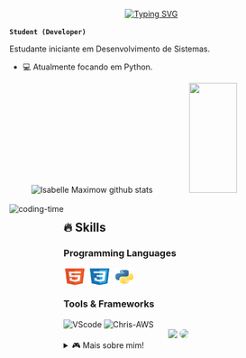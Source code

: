 <div align="center">  

<a href="https://git.io/typing-svg"><img src="https://readme-typing-svg.demolab.com?font=Fira+Code&weight=500&size=21&duration=4999&pause=1000&color=57369F&background=3FFFF600&center=true&random=true&width=435&lines=Ol%C3%A1%2C+me+chamo+Isabelle+%F0%9F%91%BE" alt="Typing SVG" /></a>
</div>

**`Student (Developer)`**
<p>
   Estudante iniciante em Desenvolvimento de Sistemas.

  -  💻 Atualmente focando em Python. 
</p>

</p>
<div align="center">  
  <img width="49%" height="195px" src="https://github-readme-stats.vercel.app/api?username=Isabelle-maximow&show_icons=true&count_private=true&hide_border=true&title_color=5d5fe8&icon_color=5d5fe8&text_color=c9d1d9&bg_color=0d1117" alt="Isabelle Maximow github stats" /> 
  <img width="41%" height="195px" src="https://github-readme-stats.vercel.app/api/top-langs/?username=Isabelle-maximow&layout=compact&hide_border=true&title_color=5d5fe8&text_color=5d5fe8&bg_color=0d1117" />
</div>

<div align="center"> 
 <div style="display: inline_block"><br>
    <img align="left" height="250" alt="coding-time" src="devGif.gif">

 </div>

<div align="left"> 
   
   ## 🔥 Skills
   <!-- Skills: Programming Languages -->
     
   <div style="flex-basis: 48%;">
       <h3>Programming Languages</h3>
       <img align="center" alt="HTML" height="30" width="40" src="https://raw.githubusercontent.com/devicons/devicon/master/icons/html5/html5-original.svg">
       <img align="center" alt="CSS" height="30" width="40" src="https://raw.githubusercontent.com/devicons/devicon/master/icons/css3/css3-original.svg">
       <img align="center" alt="Python" height="30" width="40" src="https://raw.githubusercontent.com/devicons/devicon/master/icons/python/python-original.svg">
     </div>
       <!-- Skills: Tools & Frameworks -->
     <div style="flex-basis: 48%;">
       <h3>Tools & Frameworks</h3>
       <img align="center" alt="VScode" height="30" width="40" src="https://cdn.jsdelivr.net/gh/devicons/devicon/icons/vscode/vscode-original.svg">
       <img align="center" alt="Chris-AWS" height="30" width="40" src="https://cdn.jsdelivr.net/gh/devicons/devicon/icons/git/git-original.svg">
     </div>
   
   <div align="center"> 
     <a href = "mailto:isabellesilvamaximo@gmail.com"> <img src="https://img.shields.io/badge/-Gmail-%23333?style=for-the-badge&logo=gmail&logoColor=white" target="_blank"></a>
     <a href="www.linkedin.com/in/isabelle-ferreira-316351300" target="_blank"><img src="https://img.shields.io/badge/-LinkedIn-%230077B5?style=for-the-badge&logo=linkedin&logoColor=white" style="border-radius: 30px" target="_blank"></a> 
   </div>




<div align="left"> 
<details>
  <summary> 🎮 Mais sobre mim! </summary>
  
  - 💬 Tenho 18 anos, possuo nível básico de inglês e experiência com Python. Sou uma estudante em busca de oportunidades para iniciar minha carreira como Desenvolvedora Júnior.
  - 🎇 Possuo habilidades de comunicação, sou proativa e mantenho o foco em minhas atividades. Valorizo a organização e a responsabilidade em todos os projetos nos quais participo.
  - 🎶 Ler é a minha paixão! Adoro ouvir musicas e jogar xadrez.
</details>





  
